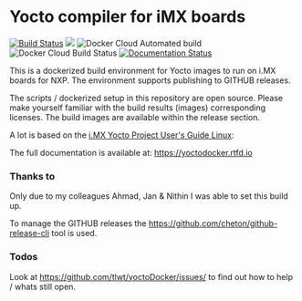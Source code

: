 # Yocto compiler for iMX boards

[![Build Status](https://cloud.drone.io/api/badges/tlwt/yoctoDocker/status.svg)](https://cloud.drone.io/tlwt/yoctoDocker) [![](https://images.microbadger.com/badges/image/tlwt/yoctodocker.svg)](https://microbadger.com/images/tlwt/yoctodocker "Get your own image badge on microbadger.com") ![Docker Cloud Automated build](https://img.shields.io/docker/cloud/automated/tlwt/yoctodocker.svg) ![Docker Cloud Build Status](https://img.shields.io/docker/cloud/build/tlwt/yoctodocker.svg)
[![Documentation Status](https://readthedocs.org/projects/yoctodocker/badge/?version=latest)](https://yoctodocker.readthedocs.io/en/latest/?badge=latest)


This is a dockerized build environment for Yocto images to run on i.MX boards for NXP. The environment supports publishing to GITHUB releases.

The scripts / dockerized setup in this repository are open source. Please make yourself familiar with the build results (images) corresponding licenses. The build images are available within the release section.

A lot is based on the [i.MX Yocto Project User's Guide Linux](https://www.nxp.com/docs/en/user-guide/i.MX_Yocto_Project_User's_Guide_Linux.pdf):

The full documentation is available at: https://yoctodocker.rtfd.io


### Thanks to
Only due to my colleagues Ahmad, Jan & Nithin I was able to set this build up.

To manage the GITHUB releases the https://github.com/cheton/github-release-cli tool is used.

### Todos
Look at https://github.com/tlwt/yoctoDocker/issues/ to find out how to help / whats still open.
